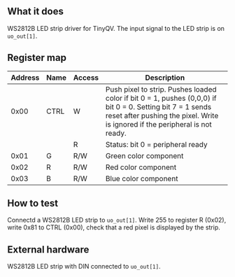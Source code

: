 <!---

This file is used to generate your project datasheet. Please fill in the information below and delete any unused
sections.

You can also include images in this folder and reference them in the markdown. Each image must be less than
512 kb in size, and the combined size of all images must be less than 1 MB.
-->

## What it does

WS2812B LED strip driver for TinyQV. The input signal to the LED strip is on `uo_out[1]`.

## Register map

| Address | Name  | Access | Description                                                         |
|---------|-------|--------|---------------------------------------------------------------------|
| 0x00    | CTRL  | W      | Push pixel to strip. Pushes loaded color if bit 0 = 1, pushes (0,0,0) if bit 0 = 0. Setting bit 7 = 1 sends reset after pushing the pixel. Write is ignored if the peripheral is not ready. |
|         |       | R      | Status: bit 0 = peripheral ready                                    |
| 0x01    | G     | R/W    | Green color component                                               |
| 0x02    | R     | R/W    | Red color component                                                 |
| 0x03    | B     | R/W    | Blue color component                                                |

## How to test

Connectd a WS2812B LED strip to `uo_out[1]`. Write 255 to register R (0x02), write 0x81 to CTRL (0x00), check that a red pixel is displayed by the strip. 

## External hardware

WS2812B LED strip with DIN connected to `uo_out[1]`.
